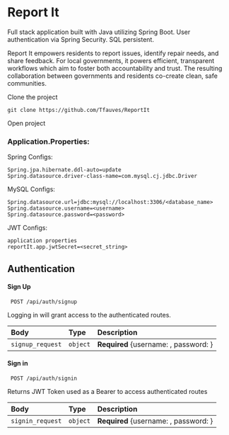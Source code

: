 # Report It 
Full stack application built with Java utilizing Spring Boot. User authentication via Spring Security. SQL persistent. 

Report It empowers residents to report issues, identify repair needs, and share feedback. For local governments, it powers efficient, transparent workflows which aim to foster both accountability and trust. The resulting collaboration between governments and residents co-create clean, safe communities.



Clone the project

```
git clone https://github.com/Tfauves/ReportIt
```

Open project

### Application.Properties:

Spring Configs:
```
Spring.jpa.hibernate.ddl-auto=update
Spring.datasource.driver-class-name=com.mysql.cj.jdbc.Driver
```

MySQL Configs: 
```
Spring.datasource.url=jdbc:mysql://localhost:3306/<database_name>
Spring.datasource.username=<username>
Spring.datasource.password=<password>
```

JWT Configs:
```
application properties
reportIt.app.jwtSecret=<secret_string>
```
##  Authentication

#### Sign Up

```
 POST /api/auth/signup
```
Logging in will grant access to the authenticated routes.

| Body      | Type     | Description                |
| :-------- | :------- | :------------------------- |
| `signup_request` | `object` | **Required** {username: <username>, password: <password>} |


#### Sign in

```
 POST /api/auth/signin
```

Returns JWT Token used as a Bearer to access authenticated routes

| Body | Type     | Description                       |
| :-------- | :------- | :-------------------------------- |
| `signin_request` | `object` | **Required** {username: <username>, password: <password>} |

